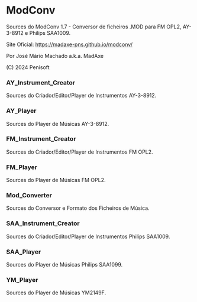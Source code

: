 # ModConv
Sources do ModConv 1.7 - 
Conversor de ficheiros .MOD para FM OPL2, AY-3-8912 e Philips SAA1009.

Site Oficial: https://madaxe-pns.github.io/modconv/

Por José Mário Machado a.k.a. MadAxe

(C) 2024 Penisoft

### AY_Instrument_Creator
Sources do Criador/Editor/Player de Instrumentos AY-3-8912.

### AY_Player
Sources do Player de Músicas AY-3-8912.

### FM_Instrument_Creator
Sources do Criador/Editor/Player de Instrumentos FM OPL2.

### FM_Player
Sources do Player de Músicas FM OPL2.

### Mod_Converter
Sources do Conversor e Formato dos Ficheiros de Música.

### SAA_Instrument_Creator
Sources do Criador/Editor/Player de Instrumentos Philips SAA1009.

### SAA_Player
Sources do Player de Músicas Philips SAA1099.

### YM_Player
Sources do Player de Músicas YM2149F.

